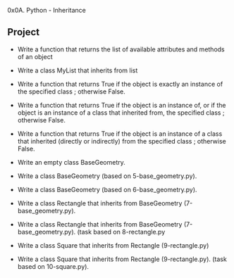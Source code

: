 0x0A. Python - Inheritance

## Project
- Write a function that returns the list of available attributes and methods of an object
- Write a class MyList that inherits from list
- Write a function that returns True if the object is exactly an instance of the specified class ; otherwise False.
- Write a function that returns True if the object is an instance of, or if the object is an instance of a class that inherited from, the specified class ; otherwise False.
- Write a function that returns True if the object is an instance of a class that inherited (directly or indirectly) from the specified class ; otherwise False.
- Write an empty class BaseGeometry.

- Write a class BaseGeometry (based on 5-base_geometry.py).
- Write a class BaseGeometry (based on 6-base_geometry.py).
- Write a class Rectangle that inherits from BaseGeometry (7-base_geometry.py).
- Write a class Rectangle that inherits from BaseGeometry (7-base_geometry.py). (task based on 8-rectangle.py
- Write a class Square that inherits from Rectangle (9-rectangle.py)
- Write a class Square that inherits from Rectangle (9-rectangle.py). (task based on 10-square.py).